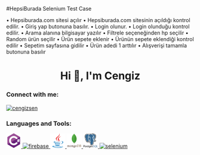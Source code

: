#HepsiBurada Selenium Test Case

• Hepsiburada.com sitesi açılır
• Hepsiburada.com sitesinin açıldığı kontrol edilir.
• Giriş yap butonuna basılır.
• Login olunur.
• Login olunduğu kontrol edilir.
• Arama alanına bilgisayar yazılır
• Filtrele seçeneğinden hp seçilir
• Random ürün seçilir
• Ürün sepete eklenir
• Ürünün sepete eklendiği kontrol edilir
• Sepetim sayfasına gidilir
• Ürün adedi 1 arttılır
• Alışverişi tamamla butonuna basılır















<h1 align="center">Hi 👋, I'm Cengiz</h1>
<h3 align="left">Connect with me:</h3>
<p align="left">
<a href="https://linkedin.com/in/cengizsen" target="blank"><img align="center" src="https://raw.githubusercontent.com/rahuldkjain/github-profile-readme-generator/master/src/images/icons/Social/linked-in-alt.svg" alt="cengizsen" height="30" width="40" /></a>
</p>

<h3 align="left">Languages and Tools:</h3>
<p align="left"> <a href="https://www.w3schools.com/cs/" target="_blank" rel="noreferrer"> <img src="https://raw.githubusercontent.com/devicons/devicon/master/icons/csharp/csharp-original.svg" alt="csharp" width="40" height="40"/> </a> <a href="https://firebase.google.com/" target="_blank" rel="noreferrer"> <img src="https://www.vectorlogo.zone/logos/firebase/firebase-icon.svg" alt="firebase" width="40" height="40"/> </a> <a href="https://www.java.com" target="_blank" rel="noreferrer"> <img src="https://raw.githubusercontent.com/devicons/devicon/master/icons/java/java-original.svg" alt="java" width="40" height="40"/> </a> <a href="https://www.mongodb.com/" target="_blank" rel="noreferrer"> <img src="https://raw.githubusercontent.com/devicons/devicon/master/icons/mongodb/mongodb-original-wordmark.svg" alt="mongodb" width="40" height="40"/> </a> <a href="https://www.postgresql.org" target="_blank" rel="noreferrer"> <img src="https://raw.githubusercontent.com/devicons/devicon/master/icons/postgresql/postgresql-original-wordmark.svg" alt="postgresql" width="40" height="40"/> </a> <a href="https://www.selenium.dev" target="_blank" rel="noreferrer"> <img src="https://raw.githubusercontent.com/detain/svg-logos/780f25886640cef088af994181646db2f6b1a3f8/svg/selenium-logo.svg" alt="selenium" width="40" height="40"/> </a> </p>
